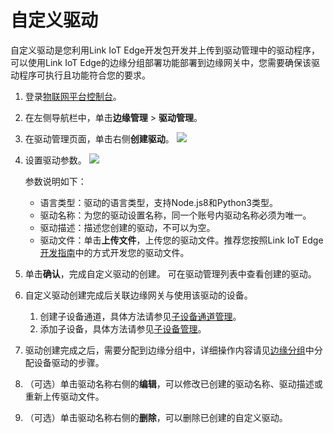 # 自定义驱动

自定义驱动是您利用Link IoT Edge开发包开发并上传到驱动管理中的驱动程序，可以使用Link IoT Edge的边缘分组部署功能部署到边缘网关中，您需要确保该驱动程序可执行且功能符合您的要求。

1. 登录[物联网平台控制台](https://iot.console.aliyun.com/)。 
2. 在左侧导航栏中，单击**边缘管理** &gt; **驱动管理**。 
3. 在驱动管理页面，单击右侧**创建驱动**。 ![](http://static-aliyun-doc.oss-cn-hangzhou.aliyuncs.com/assets/img/18781/153933088210611_zh-CN.png) 
4. 设置驱动参数。 ![](http://static-aliyun-doc.oss-cn-hangzhou.aliyuncs.com/assets/img/18781/153933088210612_zh-CN.png)

   参数说明如下：

   * 语言类型：驱动的语言类型，支持Node.js8和Python3类型。
   * 驱动名称：为您的驱动设置名称，同一个账号内驱动名称必须为唯一。
   * 驱动描述：描述您创建的驱动，不可以为空。
   * 驱动文件：单击**上传文件**，上传您的驱动文件。推荐您按照Link IoT Edge[开发指南](../../bian-yuan-kai-fa-zhi-nan/she-bei-jie-ru-sdk-zong-he-shi-li.md)中的方式开发您的驱动文件。

5. 单击**确认**，完成自定义驱动的创建。 可在驱动管理列表中查看创建的驱动。
6. 自定义驱动创建完成后关联边缘网关与使用该驱动的设备。 
   1. 创建子设备通道，具体方法请参见[子设备通道管理](https://github.com/caoyingde/iotedge/tree/c697ce413860528d62c9113f91fb2ceb706e7d24/cn.zh-CN/用户指南/产品与设备/网关与子设备/子设备通道管理.md)。 
   2. 添加子设备，具体方法请参见[子设备管理](https://github.com/caoyingde/iotedge/tree/c697ce413860528d62c9113f91fb2ceb706e7d24/cn.zh-CN/用户指南/产品与设备/网关与子设备/子设备管理.md)。 
7. 驱动创建完成之后，需要分配到边缘分组中，详细操作内容请见[边缘分组](https://github.com/caoyingde/iotedge/tree/c697ce413860528d62c9113f91fb2ceb706e7d24/cn.zh-CN/用户指南/驱动管理/cn.zh-CN/用户指南/边缘分组.md)中分配设备驱动的步骤。 
8. （可选）单击驱动名称右侧的**编辑**，可以修改已创建的驱动名称、驱动描述或重新上传驱动文件。 
9. （可选）单击驱动名称右侧的**删除**，可以删除已创建的自定义驱动。 

